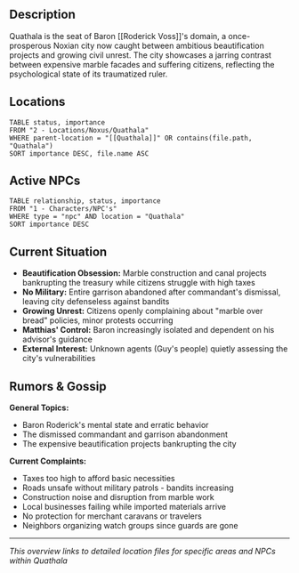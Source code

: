## Description

Quathala is the seat of Baron [[Roderick Voss]]'s domain, a once-prosperous Noxian city now caught between ambitious beautification projects and growing civil unrest. The city showcases a jarring contrast between expensive marble facades and suffering citizens, reflecting the psychological state of its traumatized ruler.

## Locations
```dataview
TABLE status, importance
FROM "2 - Locations/Noxus/Quathala"
WHERE parent-location = "[[Quathala]]" OR contains(file.path, "Quathala")
SORT importance DESC, file.name ASC
```

## Active NPCs
```dataview
TABLE relationship, status, importance
FROM "1 - Characters/NPC's"
WHERE type = "npc" AND location = "Quathala"
SORT importance DESC
```

## Current Situation

- **Beautification Obsession:** Marble construction and canal projects bankrupting the treasury while citizens struggle with high taxes
- **No Military:** Entire garrison abandoned after commandant's dismissal, leaving city defenseless against bandits
- **Growing Unrest:** Citizens openly complaining about "marble over bread" policies, minor protests occurring
- **Matthias' Control:** Baron increasingly isolated and dependent on his advisor's guidance
- **External Interest:** Unknown agents (Guy's people) quietly assessing the city's vulnerabilities

## Rumors & Gossip

**General Topics:**

- Baron Roderick's mental state and erratic behavior
- The dismissed commandant and garrison abandonment
- The expensive beautification projects bankrupting the city

**Current Complaints:**

- Taxes too high to afford basic necessities
- Roads unsafe without military patrols - bandits increasing
- Construction noise and disruption from marble work
- Local businesses failing while imported materials arrive
- No protection for merchant caravans or travelers
- Neighbors organizing watch groups since guards are gone

---

_This overview links to detailed location files for specific areas and NPCs within Quathala_